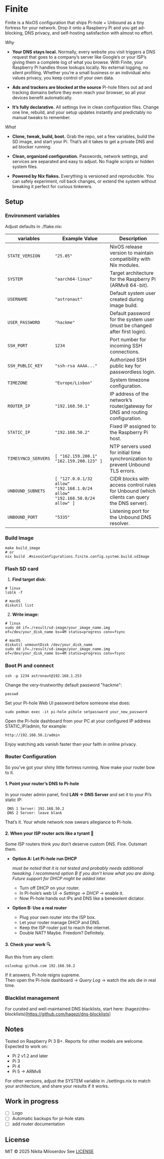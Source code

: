 # Finite

Finite is a NixOS configuration that ships Pi-hole + Unbound as a tiny fortress for your network. Drop it onto a Raspberry Pi and you get ad-blocking, DNS privacy, and self-hosting satisfaction with almost no effort.

_Why_

- **Your DNS stays local.**
  Normally, every website you visit triggers a DNS request that goes to a company’s server like Google’s or your ISP’s giving them a complete log of what you browse.
  With Finite, your Raspberry Pi handles those lookups locally. No external logging, no silent profiling.
  Whether you’re a small business or an individual who values privacy, you keep control of your own data.

- **Ads and trackers are blocked at the source**
  Pi-hole filters out ad and tracking domains before they even reach your browser, so all your devices benefit automatically.

- **It’s fully declarative.**
  All settings live in clean configuration files. Change one line, rebuild, and your setup updates instantly and predictably no manual tweaks to remember.

_What_

- **Clone, tweak, build, boot.**
  Grab the repo, set a few variables, build the SD image, and start your Pi. That’s all it takes to get a private DNS and ad blocker running.

- **Clean, organized configuration.**
  Passwords, network settings, and services are separated and easy to adjust. No fragile scripts or hidden system files.

- **Powered by Nix flakes.**
  Everything is versioned and reproducible. You can safely experiment, roll back changes, or extend the system without breaking it perfect for curious tinkerers.

## Setup

### Environment variables

Adjust defaults in ./flake.nix:

| variables           | Example Value                                                             | Description                                                                                 |
| ------------------- | ------------------------------------------------------------------------- | ------------------------------------------------------------------------------------------- |
| `STATE_VERSION`     | `"25.05"`                                                                 | NixOS release version to maintain compatibility with Nix modules.                           |
| `SYSTEM`            | `"aarch64-linux"`                                                         | Target architecture for the Raspberry Pi (ARMv8 64-bit).                                    |
| `USERNAME`          | `"astronaut"`                                                             | Default system user created during image build.                                             |
| `USER_PASSWORD`     | `"hackme"`                                                                | Default password for the system user (must be changed after first login).                   |
| `SSH_PORT`          | `1234`                                                                    | Port number for incoming SSH connections.                                                   |
| `SSH_PUBLIC_KEY`    | `"ssh-rsa AAAA..."`                                                       | Authorized SSH public key for passwordless login.                                           |
| `TIMEZONE`          | `"Europe/Lisbon"`                                                         | System timezone configuration.                                                              |
| `ROUTER_IP`         | `"192.168.50.1"`                                                          | IP address of the network’s router/gateway for DNS and routing configuration.               |
| `STATIC_IP`         | `"192.168.50.2"`                                                          | Fixed IP assigned to the Raspberry Pi host.                                                 |
| `TIMESYNCD_SERVERS` | `[ "162.159.200.1" "162.159.200.123" ]`                                   | NTP servers used for initial time synchronization to prevent Unbound TLS errors.            |
| `UNBOUND_SUBNETS`   | `[ "127.0.0.1/32 allow" "192.168.1.0/24 allow" "192.168.50.0/24 allow" ]` | CIDR blocks with access control rules for Unbound (which clients can query the DNS server). |
| `UNBOUND_PORT`      | `"5335"`                                                                  | Listening port for the Unbound DNS resolver.                                                |

### Build Image

```
make build_image
# or
nix build .#nixosConfigurations.finite.config.system.build.sdImage
```

### Flash SD card

1. **Find target disk:**

```
# linux
lsblk -f

# macOS
diskutil list
```

2. **Write image:**

```
# linux
sudo dd if=./result/sd-image/your_image_name.img of=/dev/your_disk_name bs=4M status=progress conv=fsync

# macOS
diskutil unmountDisk /dev/your_disk_name
sudo dd if=./result/sd-image/your_image_name.img of=/dev/your_disk_name bs=4M status=progress conv=fsync
```

### Boot Pi and connect

```
ssh -p 1234 astronaut@192.168.1.253
```

Change the very-trustworthy default password "hackme":

```
passwd
```

Set your Pi-hole Web UI password before someone else does:

```
sudo podman exec -it pi-hole pihole setpassword your_new_password
```

Open the Pi-hole dashboard from your PC at your configured IP address STATIC_IP/admin, for example:

```
http://192.168.50.2/admin
```

Enjoy watching ads vanish faster than your faith in online privacy.

### Router Configuration

So you’ve got your shiny little fortress running. Now make your router bow to it.

#### 1. Point your router’s DNS to Pi-hole

In your router admin panel, find **LAN → DNS Server** and set it to your Pi’s static IP:

```
 DNS 1 Server: 192.168.50.2
 DNS 2 Server: leave blank
```

That’s it. Your whole network now swears allegiance to Pi-hole.

#### 2. When your ISP router acts like a tyrant 👑

Some ISP routers think _you_ don’t deserve custom DNS. Fine. Outsmart them.

- **Option A: Let Pi-hole run DHCP**

  _must be noted that it is not tested and probably needs additional tweaking. I recommend option B if you don't know what you are doing. Future support for DHCP might be added later._

  - Turn off DHCP on your router.
  - In Pi-hole’s web UI → _Settings → DHCP_ → enable it.
  - Now Pi-hole hands out IPs and DNS like a benevolent dictator.

- **Option B: Use a real router**
  - Plug your own router into the ISP box.
  - Let _your_ router manage DHCP and DNS.
  - Keep the ISP router just to reach the internet.
  - Double NAT? Maybe. Freedom? Definitely.

#### 3. Check your work 🔍

Run this from any client:

```
nslookup github.com 192.168.50.2
```

If it answers, Pi-hole reigns supreme.  
Then open the Pi-hole dashboard → _Query Log_ → watch the ads die in real time.

### Blacklist management

For curated and well-maintained DNS blacklists, start here:
(hagezi/dns-blocklists)[https://github.com/hagezi/dns-blocklists]

## Notes

Tested on Raspberry Pi 3 B+. Reports for other models are welcome.
Expected to work on:

- Pi 2 v1.2 and later
- Pi 3
- Pi 4
- Pi 5 → ARMv8

For other versions, adjust the SYSTEM variable in ./settings.nix to match your architecture, and share your results if it works.

## Work in progress

- [ ] Logo
- [ ] Automatic backups for pi-hole stats
- [ ] add router documentation

## License

MIT © 2025 Nikita Miloserdov
See [LICENSE](./LICENSE)
